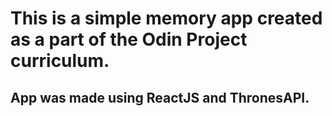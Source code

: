 # This is a simple memory app created as a part of the Odin Project curriculum.
## App was made using ReactJS and ThronesAPI.
